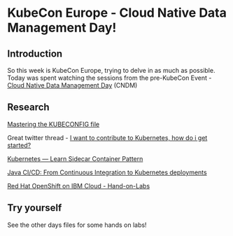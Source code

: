 # KubeCon Europe - Cloud Native Data Management Day!

## Introduction
So this week is KubeCon Europe, trying to delve in as much as possible. Today was spent watching the sessions from the pre-KubeCon Event - [Cloud Native Data Management Day](https://www.accelevents.com/e/CNDMDay) (CNDM)

## Research
[Mastering the KUBECONFIG file](https://ahmet.im/blog/mastering-kubeconfig/)

Great twitter thread - [I want to contribute to Kubernetes, how do i get started?
](https://twitter.com/dims/status/1329400522890219520)

[Kubernetes — Learn Sidecar Container Pattern](https://medium.com/bb-tutorials-and-thoughts/kubernetes-learn-sidecar-container-pattern-6d8c21f873d)

[Java CI/CD: From Continuous Integration to Kubernetes deployments](https://octopus.com/blog/java-ci-cd-co/from-ci-to-cloud)

[Red Hat OpenShift on IBM Cloud - Hand-on-Labs](https://developer.ibm.com/openlabs/openshift)
## Try yourself

See the other days files for some hands on labs!

